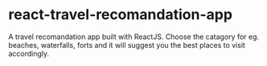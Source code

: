 # react-travel-recomandation-app
A travel recomandation app built with ReactJS. Choose the catagory for eg. beaches, waterfalls, forts and it will suggest you the best places to visit accordingly.
